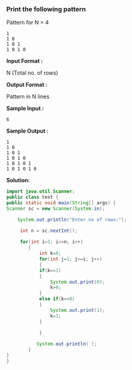 ### Print the following pattern

Pattern for N = 4
```
1
1 0
1 0 1
1 0 1 0
````
**Input Format :**

N (Total no. of rows)

**Output Format :**

Pattern in N lines

**Sample Input :**

```6```

**Sample Output :**
```
1
1 0
1 0 1
1 0 1 0
1 0 1 0 1 
1 0 1 0 1 0
```
**Solution:**
```java
import java.util.Scanner; 
public class test { 
public static void main(String[] args) { 
Scanner sc = new Scanner(System.in);

	System.out.println("Enter no of rows:");

	 int n = sc.nextInt();
	
	 for(int i=1; i<=n; i++) 
        {       
            int k=0; 
            for(int j=1; j<=i; j++) 
            {      
           	if(k==1)
			{
				System.out.print(0);
				k=0;
			}
           	else if(k==0)
			{
				System.out.print(1);
				k=1;
			}
                     
            }  

           System.out.println( );
        } 
}     
}
```

